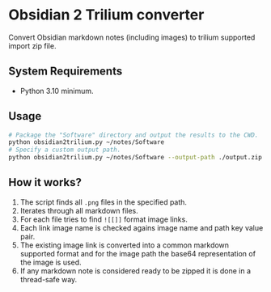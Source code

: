 # Obsidian 2 Trilium converter

Convert Obsidian markdown notes (including images) to trilium supported import zip file.

## System Requirements

- Python 3.10 minimum.

## Usage

```bash
# Package the "Software" directory and output the results to the CWD.
python obsidian2trilium.py ~/notes/Software
# Specify a custom output path.
python obsidian2trilium.py ~/notes/Software --output-path ./output.zip
```

## How it works?

1. The script finds all `.png` files in the specified path.
2. Iterates through all markdown files.
3. For each file tries to find `![[]]` format image links.
4. Each link image name is checked agains image name and path key value pair.
5. The existing image link is converted into a common markdown supported format and for the image path
the base64 representation of the image is used.
6. If any markdown note is considered ready to be zipped it is done in a thread-safe way.